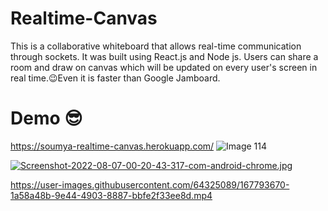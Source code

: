 # Realtime-Canvas
This is a collaborative whiteboard that allows real-time communication through sockets. It was built using React.js and Node js. Users can share a room and draw on canvas which will be updated on every user's screen in real time.😉Even it is faster than Google Jamboard.



# Demo 😎
https://soumya-realtime-canvas.herokuapp.com/
![Image 114](https://user-images.githubusercontent.com/64325089/167793590-1cf6333c-09fd-4dd9-a41a-0c63fba13bd7.png)

[![Screenshot-2022-08-07-00-20-43-317-com-android-chrome.jpg](https://i.postimg.cc/76jBs9FX/Screenshot-2022-08-07-00-20-43-317-com-android-chrome.jpg)](https://postimg.cc/47bbn6Nh)


https://user-images.githubusercontent.com/64325089/167793670-1a58a48b-9e44-4903-8887-bbfe2f33ee8d.mp4




